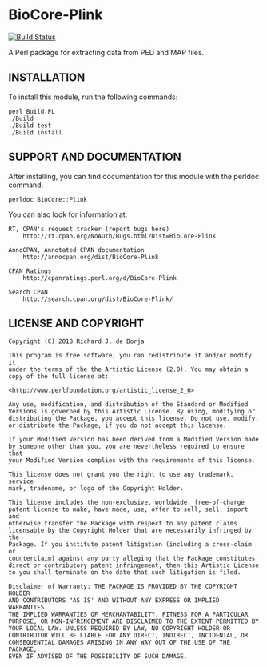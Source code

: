 # BioCore-Plink

[![Build Status](https://travis-ci.org/Bio-Core/BioCore-Plink.svg?branch=master)](https://travis-ci.org/Bio-Core/BioCore-Plink)

A Perl package for extracting data from PED and MAP files.

## INSTALLATION

To install this module, run the following commands:

	perl Build.PL
	./Build
	./Build test
	./Build install

## SUPPORT AND DOCUMENTATION

After installing, you can find documentation for this module with the
perldoc command.

    perldoc BioCore::Plink

You can also look for information at:

    RT, CPAN's request tracker (report bugs here)
        http://rt.cpan.org/NoAuth/Bugs.html?Dist=BioCore-Plink

    AnnoCPAN, Annotated CPAN documentation
        http://annocpan.org/dist/BioCore-Plink

    CPAN Ratings
        http://cpanratings.perl.org/d/BioCore-Plink

    Search CPAN
        http://search.cpan.org/dist/BioCore-Plink/


## LICENSE AND COPYRIGHT
    Copyright (C) 2018 Richard J. de Borja

    This program is free software; you can redistribute it and/or modify it
    under the terms of the the Artistic License (2.0). You may obtain a
    copy of the full license at:

    <http://www.perlfoundation.org/artistic_license_2_0>

    Any use, modification, and distribution of the Standard or Modified
    Versions is governed by this Artistic License. By using, modifying or
    distributing the Package, you accept this license. Do not use, modify,
    or distribute the Package, if you do not accept this license.

    If your Modified Version has been derived from a Modified Version made
    by someone other than you, you are nevertheless required to ensure that
    your Modified Version complies with the requirements of this license.

    This license does not grant you the right to use any trademark, service
    mark, tradename, or logo of the Copyright Holder.

    This license includes the non-exclusive, worldwide, free-of-charge
    patent license to make, have made, use, offer to sell, sell, import and
    otherwise transfer the Package with respect to any patent claims
    licensable by the Copyright Holder that are necessarily infringed by the
    Package. If you institute patent litigation (including a cross-claim or
    counterclaim) against any party alleging that the Package constitutes
    direct or contributory patent infringement, then this Artistic License
    to you shall terminate on the date that such litigation is filed.

    Disclaimer of Warranty: THE PACKAGE IS PROVIDED BY THE COPYRIGHT HOLDER
    AND CONTRIBUTORS "AS IS' AND WITHOUT ANY EXPRESS OR IMPLIED WARRANTIES.
    THE IMPLIED WARRANTIES OF MERCHANTABILITY, FITNESS FOR A PARTICULAR
    PURPOSE, OR NON-INFRINGEMENT ARE DISCLAIMED TO THE EXTENT PERMITTED BY
    YOUR LOCAL LAW. UNLESS REQUIRED BY LAW, NO COPYRIGHT HOLDER OR
    CONTRIBUTOR WILL BE LIABLE FOR ANY DIRECT, INDIRECT, INCIDENTAL, OR
    CONSEQUENTIAL DAMAGES ARISING IN ANY WAY OUT OF THE USE OF THE PACKAGE,
    EVEN IF ADVISED OF THE POSSIBILITY OF SUCH DAMAGE.

